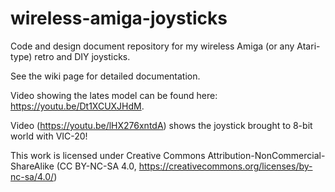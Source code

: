 # wireless-amiga-joysticks
Code and design document repository for my wireless Amiga (or any Atari-type) retro and DIY joysticks.

See the wiki page for detailed documentation. 

Video showing the lates model can be found here: https://youtu.be/Dt1XCUXJHdM. 

Video (https://youtu.be/lHX276xntdA) shows the joystick brought to 8-bit world with VIC-20!

This work is licensed under Creative Commons Attribution-NonCommercial-ShareAlike (CC BY-NC-SA 4.0, https://creativecommons.org/licenses/by-nc-sa/4.0/)
